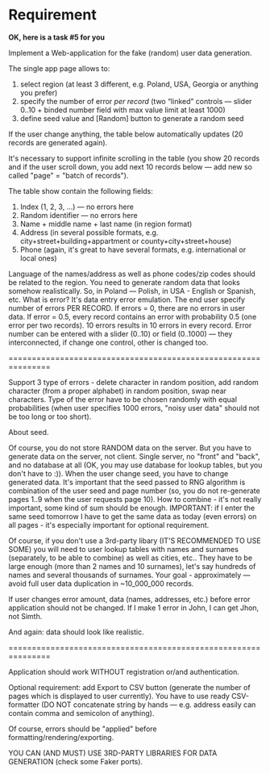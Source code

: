 # Requirement

**OK, here is a task #5 for you**

Implement a Web-application for the fake (random) user data generation.

The single app page allows to:
1) select region (at least 3 different, e.g. Poland, USA, Georgia or anything you prefer)
2) specify the number of error *per record* (two “linked” controls — slider 0..10 + binded number field with max value limit at least 1000)
3) define seed value and [Random] button to generate a random seed

If the user change anything, the table below automatically updates (20 records are generated again).

It's necessary to support infinite scrolling in the table (you show 20 records and if the user scroll down, you add next 10 records below — add new so called "page" = "batch of records").

The table show contain the following fields:
1) Index (1, 2, 3, ...) — no errors here
2) Random identifier — no errors here
3) Name + middle name + last name (in region format)
4) Address (in several possible formats, e.g. city+street+building+appartment or county+city+street+house)
5) Phone (again, it's great to have several formats, e.g. international or local ones)

Language of the names/address as well as phone codes/zip codes should be related to the region. You need to generate random data that looks somehow realistically. So, in Poland — Polish, in USA - English or Spanish, etc.
What is error? It's data entry error emulation. The end user specify number of errors PER RECORD. If errors = 0, there are no errors in user data. If error = 0.5, every record contains an error with probability 0.5 (one error per two records). 10 errors results in 10 errors in every record. Error number can be entered with a slider (0..10) or field  (0..1000) — they interconnected, if change one control, other is changed too.


===============================================================


Support 3 type of errors - delete character in random position, add random character (from a proper alphabet) in random position, swap near characters. Type of the error have to be chosen randomly with equal probabilities (when user specifies 1000 errors, "noisy user data" should not be too long or too short).

About seed.

Of course, you do not store RANDOM data on the server.  Вut you have to generate data on the server, not client. Single server, no "front" and "back", and no database at all (OK, you may use database for lookup tables, but you don't have to :)). When the user change seed, you have to change generated data. It's important that the seed passed to RNG algorithm is combination of the user seed and page number (so, you do not re-generate pages 1..9 when the user requests page 10). How to combine - it's not really important, some kind of sum should be enough. IMPORTANT: if I enter the same seed tomorrow I have to get the same data as today (even errors) on all pages - it's especially important for optional requirement.

Of course, if you don't use a 3rd-party libary (IT'S RECOMMENDED TO USE SOME) you will need to user lookup tables with names and surnames (separately, to be able to combine) as well as cities, etc.. They have to be large enough (more than 2 names and 10 surnames), let's say hundreds of names and several thousands of surnames. Your goal - approximately — avoid full user data duplication in ~10_000_000 records.

If user changes error amount, data (names, addresses, etc.) before error application should not be changed. If I make 1 error in John, I can get Jhon, not Simth.

And again: data should look like realistic.


===============================================================

Application should work WITHOUT registration or/and authentication.

Optional requirement: add Export to CSV button (generate the number of pages which is displayed to user currently). You have to use ready CSV-formatter (DO NOT concatenate string by hands — e.g. address easily can contain comma and semicolon of anything).

Of course, errors should be "applied" before formatting/rendering/exporting.

YOU CAN (AND MUST) USE 3RD-PARTY LIBRARIES FOR DATA GENERATION (check some Faker ports).

